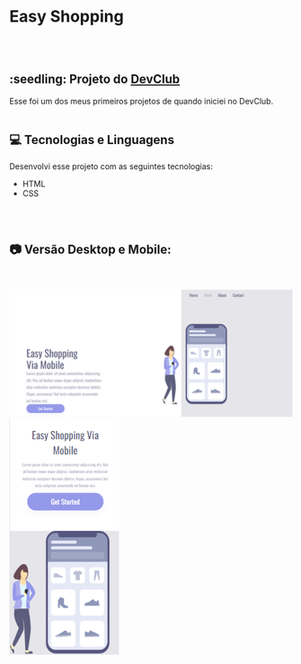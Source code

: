 <h1>Easy Shopping</h1>
<br>
<br>
<h2>:seedling: Projeto do <a href="https://rodolfomori.com.br/devclub">DevClub</a></h2>
Esse foi um dos meus primeiros projetos de quando iniciei no DevClub. 
<br>
<br>

## :computer: Tecnologias e Linguagens
Desenvolvi esse projeto com as seguintes tecnologias:
- HTML
- CSS
<br>
<br>

## :camera: Versão Desktop e Mobile:
<br>
<br>
<div align-items="center" display="flex">
<img src="https://github.com/camilabfarias/easy-shopping/blob/master/print-site.png?raw=true" width="700px">
<img src="https://github.com/camilabfarias/easy-shopping/blob/master/print-celular.png?raw=true" margin-right="20px">
</div>
